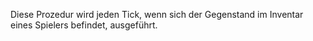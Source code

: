 Diese Prozedur wird jeden Tick, wenn sich der Gegenstand im Inventar eines Spielers befindet, ausgeführt.
